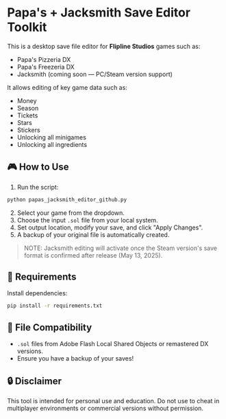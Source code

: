 # Papa's + Jacksmith Save Editor Toolkit

This is a desktop save file editor for **Flipline Studios** games such as:
- Papa's Pizzeria DX
- Papa's Freezeria DX
- Jacksmith (coming soon — PC/Steam version support)

It allows editing of key game data such as:
- Money
- Season
- Tickets
- Stars
- Stickers
- Unlocking all minigames
- Unlocking all ingredients

## 🎮 How to Use

1. Run the script:
```bash
python papas_jacksmith_editor_github.py
```

2. Select your game from the dropdown.
3. Choose the input `.sol` file from your local system.
4. Set output location, modify your save, and click "Apply Changes".
5. A backup of your original file is automatically created.

> NOTE: Jacksmith editing will activate once the Steam version's save format is confirmed after release (May 13, 2025).

## 🧰 Requirements

Install dependencies:

```bash
pip install -r requirements.txt
```

## 📁 File Compatibility

- `.sol` files from Adobe Flash Local Shared Objects or remastered DX versions.
- Ensure you have a backup of your saves!

## 🔒 Disclaimer

This tool is intended for personal use and education. Do not use to cheat in multiplayer environments or commercial versions without permission.
